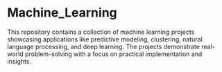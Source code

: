 # Machine_Learning
This repository contains a collection of machine learning projects showcasing applications like predictive modeling, clustering, natural language processing, and deep learning. 
The projects demonstrate real-world problem-solving with a focus on practical implementation and insights.
